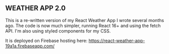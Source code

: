 ## WEATHER APP 2.0

This is a re-written version of my React Weather App I wrote several months ago. The code is now much simpler, running React 16+ and using the fetch API. I'm also using styled components for my CSS.

It is deployed on Firebase hosting here: https://react-weather-app-19a1a.firebaseapp.com/